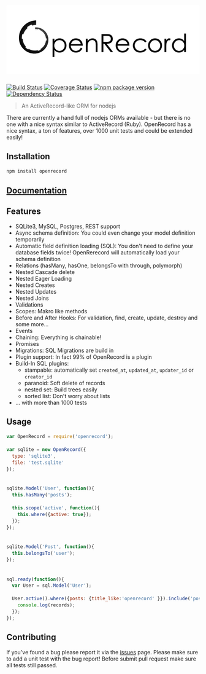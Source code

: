 ![OpenRecord](logo.png)
==========

[![Build Status](http://travis-ci.org/PhilWaldmann/openrecord.png)](https://travis-ci.org/PhilWaldmann/openrecord)
[![Coverage Status](http://coveralls.io/repos/PhilWaldmann/openrecord/badge.png)](https://coveralls.io/r/PhilWaldmann/openrecord)
[![npm package version](http://badge.fury.io/js/openrecord.png)](https://npmjs.org/package/openrecord)
[![Dependency Status](https://gemnasium.com/PhilWaldmann/openrecord.svg)](https://gemnasium.com/PhilWaldmann/openrecord)

> An ActiveRecord-like ORM for nodejs

There are currently a hand full of nodejs ORMs available - but there is no one with a nice syntax similar to ActiveRecord (Ruby).
OpenRecord has a nice syntax, a ton of features, over 1000 unit tests and could be extended easily!

## Installation

```bash
npm install openrecord
```

## [Documentation](https://github.com/PhilWaldmann/openrecord/wiki)

## Features

* SQLite3, MySQL, Postgres, REST support
* Async schema definition: You could even change your model definition temporarily
* Automatic field definition loading (SQL): You don't need to define your database fields twice! OpenRerecord will automatically load your schema definition
* Relations (hasMany, hasOne, belongsTo with through, polymorph)
* Nested Cascade delete
* Nested Eager Loading
* Nested Creates
* Nested Updates
* Nested Joins
* Validations
* Scopes: Makro like methods
* Before and After Hooks: For validation, find, create, update, destroy and some more...
* Events
* Chaining: Everything is chainable!
* Promises
* Migrations: SQL Migrations are build in
* Plugin support: In fact 99% of OpenRecord is a plugin
* Build-In SQL plugins:
  * stampable: automatically set `created_at`, `updated_at`, `updater_id` or `creator_id`
  * paranoid: Soft delete of records
  * nested set: Build trees easily
  * sorted list: Don't worry about lists
* ... with more than 1000 tests 



## Usage

```js
var OpenRecord = require('openrecord');

var sqlite = new OpenRecord({
  type: 'sqlite3',
  file: 'test.sqlite'
});


sqlite.Model('User', function(){
  this.hasMany('posts');
    
  this.scope('active', function(){
    this.where({active: true});
  });
});


sqlite.Model('Post', function(){
  this.belongsTo('user');
});


sql.ready(function(){
  var User = sql.Model('User');

  User.active().where({posts: {title_like:'openrecord' }}).include('posts').exec(function(records){
    console.log(records);
  });
});

```


## Contributing

If you've found a bug please report it via the [issues](https://github.com/PhilWaldmann/openrecord/issues) page. Please make sure to add a unit test with the bug report!
Before submit pull request make sure all tests still passed. 
